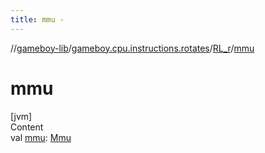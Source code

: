 ```yaml
---
title: mmu -
---
```

//[gameboy-lib](../../index.md)/[gameboy.cpu.instructions.rotates](../index.md)/[RL_r](index.md)/[mmu](mmu.md)



# mmu  
[jvm]  
Content  
val [mmu](mmu.md): [Mmu](../../gameboy.memory/-mmu/index.md)  



